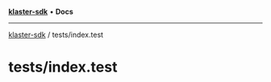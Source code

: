 [**klaster-sdk**](../../README.md) • **Docs**

***

[klaster-sdk](../../README.md) / tests/index.test

# tests/index.test

